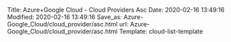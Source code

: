 Title: Azure+Google Cloud - Cloud Providers Asc
Date: 2020-02-16 13:49:16
Modified: 2020-02-16 13:49:16
Save_as: Azure-Google_Cloud/cloud_provider/asc.html
url: Azure-Google_Cloud/cloud_provider/asc.html
Template: cloud-list-template